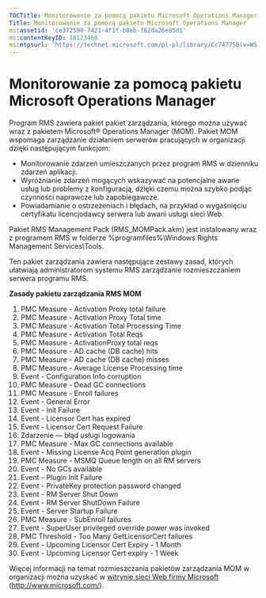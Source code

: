 ```yaml
---
TOCTitle: Monitorowanie za pomocą pakietu Microsoft Operations Manager
Title: Monitorowanie za pomocą pakietu Microsoft Operations Manager
ms:assetid: 'ce372598-7421-4f1f-b8eb-f62da26e85d1'
ms:contentKeyID: 18123460
ms:mtpsurl: 'https://technet.microsoft.com/pl-pl/library/Cc747758(v=WS.10)'
---
```


Monitorowanie za pomocą pakietu Microsoft Operations Manager
============================================================

Program RMS zawiera pakiet pakiet zarządzania, którego można używać wraz z pakietem Microsoft® Operations Manager (MOM). Pakiet MOM wspomaga zarządzanie działaniem serwerów pracujących w organizacji dzięki następującym funkcjom:

-   Monitorowanie zdarzeń umieszczanych przez program RMS w dzienniku zdarzeń aplikacji.
-   Wyróżnianie zdarzeń mogących wskazywać na potencjalne awarie usług lub problemy z konfiguracją, dzięki czemu można szybko podjąć czynności naprawcze lub zapobiegawcze.
-   Powiadamianie o ostrzeżeniach i błędach, na przykład o wygaśnięciu certyfikatu licencjodawcy serwera lub awarii usługi sieci Web.

Pakiet RMS Management Pack (RMS\_MOMPack.akm) jest instalowany wraz z programem RMS w folderze %programfiles%\\Windows Rights Management Services\\Tools.

Ten pakiet zarządzania zawiera następujące zestawy zasad, których ułatwiają administratorom systemu RMS zarządzanie rozmieszczaniem serwera programu RMS.

**Zasady pakietu zarządzania RMS MOM**

1.  PMC Measure - Activation Proxy total failure
2.  PMC Measure - Activation Proxy Total time
3.  PMC Measure - Activation Total Processing Time
4.  PMC Measure - Activation Total Reqs
5.  PMC Measure - ActivationProxy total reqs
6.  PMC Measure - AD cache (DB cache) hits
7.  PMC Measure - AD cache (DB cache) misses
8.  PMC Measure - Average License Processing time
9.  Event - Configuration Info corruption
10. PMC Measure - Dead GC connections
11. PMC Measure - Enroll failures
12. Event - General Error
13. Event - Init Failure
14. Event - Licensor Cert has expired
15. Event - Licensor Cert Request Failure
16. Zdarzenie — błąd usługi logowania
17. PMC Measure - Max GC connections available
18. Event - Missing License Acq Point generation plugin
19. PMC Measure - MSMQ Queue length on all RM servers
20. Event - No GCs available
21. Event - Plugin Init Failure
22. Event - PrivateKey protection password changed
23. Event - RM Server Shut Down
24. Event - RM Server ShutDown Failure
25. Event - Server Startup Failure
26. PMC Measure - SubEnroll failures
27. Event - SuperUser privileged override power was invoked
28. PMC Threshold - Too Many GetLicensorCert failures
29. Event - Upcoming Licensor Cert Expiry - 1 Month
30. Event - Upcoming Licensor Cert expiry - 1 Week

Więcej informacji na temat rozmieszczania pakietów zarządzania MOM w organizacji można uzyskać w [witrynie sieci Web firmy Microsoft](http://www.microsoft.com/) (http://www.microsoft.com/).
